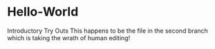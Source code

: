 # Hello-World
Introductory Try Outs 
This happens to be the file in the second branch which is taking the wrath of human editing! 

